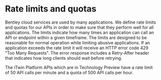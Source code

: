 <!-- Copyright (c) Bentley Systems, Incorporated. All rights reserved.            -->
<!-- See LICENSE in the project root for license terms and full copyright notice. -->

# Rate limits and quotas

Bentley cloud services are used by many applications. We define rate limits and quotas for our APIs in order to make sure that they perform well for all applications. The limits indicate how many times an application can call an API or endpoint within a given timeframe. The limits are designed to be reasonable for normal operation while limiting abusive applications. If an application exceeds the rate limit it will receive an HTTP error code 429 "Too Many Requests". The error response includes a Retry-After header that indicates how long clients should wait before retrying.

The iTwin Platform APIs which are in Technology Preview have a rate limit of 50 API calls per minute and a quota of 500 API calls per hour.
